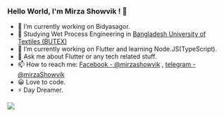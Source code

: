 ### Hello World, I'm Mirza Showvik ! 👋

- 🔭 I’m currently working on Bidyasagor.
- 🏫 Studying Wet Process Engineering  in  [Bangladesh University of Textiles (BUTEX)](https://www.butex.edu.bd/)
- 🌱 I’m currently working on Flutter and learning Node.JS(TypeScript).
- 💬 Ask me about Flutter or any tech related stuff.
- 📫 How to reach me: [Facebook - @mirzashowvik](https://fb.com/mirzashowvik) , [telegram - @mirzaShowvik](https://t.me/mirzaShowvik)
- 😀 Love to code.
- ⚡ Day Dreamer.


<img src="https://github-readme-stats.vercel.app/api?username=iamirzashowvik&&show_icons=true&title_color=ffffff&icon_color=bb2acf&text_color=daf7dc&bg_color=191919">
